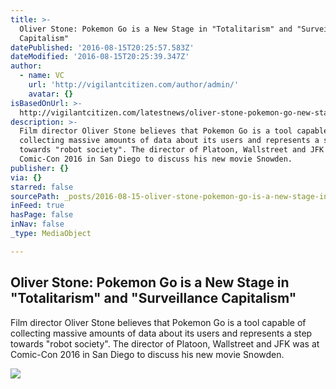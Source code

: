 ```yaml
---
title: >-
  Oliver Stone: Pokemon Go is a New Stage in "Totalitarism" and "Surveillance
  Capitalism"
datePublished: '2016-08-15T20:25:57.583Z'
dateModified: '2016-08-15T20:25:39.347Z'
author:
  - name: VC
    url: 'http://vigilantcitizen.com/author/admin/'
    avatar: {}
isBasedOnUrl: >-
  http://vigilantcitizen.com/latestnews/oliver-stone-pokemon-go-new-stage-totalitarism-surveillance-capitalism/
description: >-
  Film director Oliver Stone believes that Pokemon Go is a tool capable of
  collecting massive amounts of data about its users and represents a step
  towards "robot society". The director of Platoon, Wallstreet and JFK was at
  Comic-Con 2016 in San Diego to discuss his new movie Snowden.
publisher: {}
via: {}
starred: false
sourcePath: _posts/2016-08-15-oliver-stone-pokemon-go-is-a-new-stage-in-totalitarism-an.md
inFeed: true
hasPage: false
inNav: false
_type: MediaObject

---
```

<article style=""><h1>Oliver Stone: Pokemon Go is a New Stage in "Totalitarism" and "Surveillance Capitalism"</h1><p>Film director Oliver Stone believes that Pokemon Go is a tool capable of collecting massive amounts of data about its users and represents a step towards "robot society". The director of Platoon, Wallstreet and JFK was at Comic-Con 2016 in San Diego to discuss his new movie Snowden.</p><img src="http://vigilantcitizen.com/wp-content/uploads/2016/07/3000-e1469203126355.jpg" /></article>